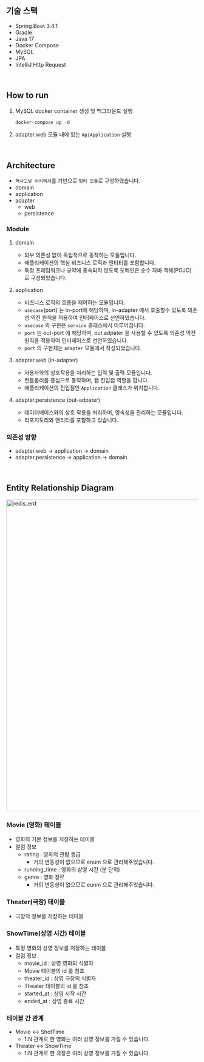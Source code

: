 ## 기술 스택
- Spring Boot 3.4.1
- Gradle
- Java 17
- Docker Compose
- MySQL
- JPA
- IntelliJ Http Request

<br/>

## How to run
1. MySQL docker container 생성 및 백그라운드 실행
    ```
    docker-compose up -d
    ```

2. adapter.web 모듈 내에 있는 `ApiApplication` 실행

<br/>

## Architecture
- `헥사고날 아키텍처`를 기반으로 `멀티 모듈`로 구성하였습니다.
- domain
- application
- adapter
   - web
   - persistence

### Module
1. domain
    - 외부 의존성 없이 독립적으로 동작하는 모듈입니다.
    - 애플리케이션의 핵심 비즈니스 로직과 엔티티를 포함합니다.
    - 특정 프레임워크나 규약에 종속되지 않도록 도메인은 순수 자바 객체(POJO) 로 구성되었습니다.
      
2. application
    - 비즈니스 로직의 흐름을 제어하는 모듈입니다.
    - `usecase`(port) 는 in-port에 해당하며, in-adapter 에서 호출할수 있도록 의존성 역전 원칙을 적용하여 인터페이스로 선언하였습니다.
    - `usecase` 의 구현은 `service` 클래스에서 이루어집니다.
    - `port` 는 out-port 에 해당하며, out adpater 을 사용할 수 있도록 의존성 역전 원칙을 적용하여 인터페이스로 선언하였습니다.
    - `port` 의 구현체는 `adapter` 모듈에서 작성되었습니다.
      
3. adapter.web (in-adapter)
    - 사용자와의 상호작용을 처리하는 입력 및 출력 모듈입니다.
    - 컨틀롤러를 중심으로 동작하며, 웹 진입접 역할을 합니다. 
    - 애플리케이션의 진입점인 `Application` 클래스가 위치합니다.
      
4. adapter.persistence (out-adpater)
   - 데이터베이스와의 상호 작용을 처리하며, 영속성을 관리하는 모듈입니다.
   - 리포지토리와 엔티티를 포함하고 있습니다.
     
### 의존성 방향
- adapter.web -> application -> domain
- adapter.persistence -> application -> domain

<br/>

## Entity Relationship Diagram
<img width="822" alt="redis_erd" src="https://github.com/user-attachments/assets/e29a1f00-8f2c-40bf-99df-749d741025e9" />


### Movie (영화) 테이블
- 영화의 기본 정보를 저장하는 테이블
- 컬럼 정보
    - rating : 영화의 관람 등급
        - 거의 변동성이 없으므로 enum 으로 관리해주었습니다.
    - running_time : 영화의 상영 시간 (분 단위)
    - genre : 영화 장르
        - 거의 변동성이 없으므로 eunm 으로 관리해주었습니다.
     
### Theater(극장) 테이블
- 극장의 정보를 저장하는 테이블

### ShowTime(상영 시간) 테이블
- 특정 영화의 상영 정보를 저장하는 테이블
- 컬럼 정보
  - movie_id : 상영 영화의 식별자
   - Movie 테이블의 id 를 참조
  - theater_id : 상영 극장의 식별자
   - Theater 테이블의 id 를 참조
  - started_at : 상영 시작 시간
  - ended_at : 상영 종료 시간
 
### 테이블 간 관계
- Movie <-> ShotTime
    - 1:N 관계로 한 영화는 여러 상영 정보를 가질 수 있습니다.
- Theater <-> ShowTime
    - 1:N 관계로 한 극장은 여러 상영 정보를 가질 수 있습니다.  

